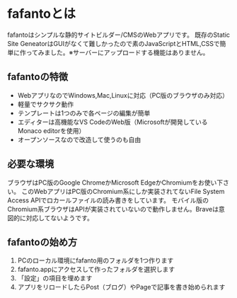 # fafantoとは
fafantoはシンプルな静的サイトビルダー/CMSのWebアプリです。  既存のStatic Site GeneatorはGUIがなくて難しかったので素のJavaScriptとHTML,CSSで簡単に作ってみました。※サーバーにアップロードする機能はありません。

## fafantoの特徴
* WebアプリなのでWindows,Mac,Linuxに対応（PC版のブラウザのみ対応）
* 軽量でサクサク動作
* テンプレートは1つのみで各ページの編集が簡単
* エディターは高機能なVS CodeのWeb版（Microsoftが開発しているMonaco editorを使用）
* オープンソースなので改造して使うのも自由
## 必要な環境
ブラウザはPC版のGoogle ChromeかMicrosoft EdgeかChromiumをお使い下さい。
このWebアプリはPC版のChromium系にしか実装されてないFile System Access APIでロカールファイルの読み書きをしています。
モバイル版のChromium系ブラウザはAPIが実装されていないので動作しません。Braveは意図的に対応してないようです。
## fafantoの始め方
1. PCのローカル環境にfafanto用のフォルダを1つ作ります
2. fafanto.appにアクセスして作ったフォルダを選択します
3. 「設定」の項目を埋めます
4. アプリをリロードしたらPost（ブログ）やPageで記事を書き始められます
